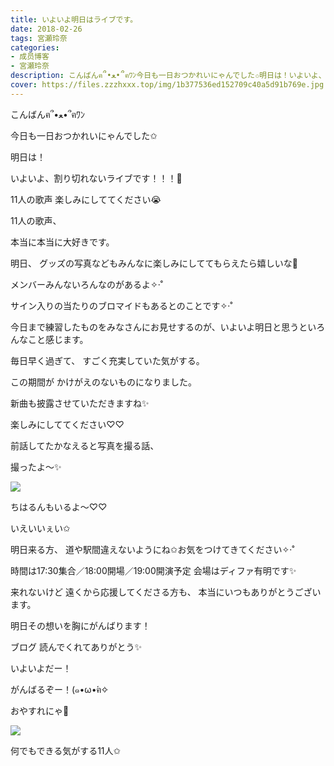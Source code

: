 ```yaml
---
title: いよいよ明日はライブです。
date: 2018-02-26
tags: 宮瀬玲奈
categories: 
- 成员博客
- 宮瀬玲奈
description: こんばんฅ՞•ﻌ•՞ฅﾜﾝ今日も一日おつかれいにゃんでした✩明日は！いよいよ、割り切れないライブです！！！🎉11人の歌声楽しみにしててください😭...
cover: https://files.zzzhxxx.top/img/1b377536ed152709c40a5d91b769e.jpg 
---
```




こんばんฅ՞•ﻌ•՞ฅﾜﾝ



今日も一日おつかれいにゃんでした✩








明日は！

いよいよ、割り切れないライブです！！！🎉








11人の歌声
楽しみにしててください😭














11人の歌声、

本当に本当に大好きです。














明日、
グッズの写真などもみんなに楽しみにしててもらえたら嬉しいな💓




メンバーみんないろんなのがあるよ✧‧˚







サイン入りの当たりのブロマイドもあるとのことです✧‧˚















今日まで練習したものをみなさんにお見せするのが、いよいよ明日と思うといろんなこと感じます。




毎日早く過ぎて、
すごく充実していた気がする。














この期間が
かけがえのないものになりました。



















新曲も披露させていただきますね✨




楽しみにしててください♡♡















前話してたかなえると写真を撮る話、

撮ったよ～✨



![](https://files.zzzhxxx.top/img/1b377536ed152709c40a5d91b769e.jpg)



ちはるんもいるよ～♡♡



いえいいぇい✩














明日来る方、
道や駅間違えないようにね✩お気をつけてきてください✧‧˚

時間は17:30集合／18:00開場／19:00開演予定
会場はディファ有明です✨







来れないけど
遠くから応援してくださる方も、
本当にいつもありがとうございます。

明日その想いを胸にがんばります！










ブログ
読んでくれてありがとう✨






いよいよだー！


がんばるぞー！(๑•ω•́ฅ✧







おやすれにゃ💓






















![](https://files.zzzhxxx.top/img/1b377536ed152709c40a5d91b769e-01.jpg)







何でもできる気がする11人✩


